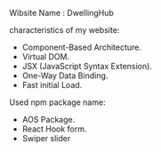 Wibsite Name : DwellingHub


characteristics of my website:
 * Component-Based Architecture.
 * Virtual DOM.
 * JSX (JavaScript Syntax Extension).
 * One-Way Data Binding.
 * Fast initial Load.

Used npm package name:
 * AOS Package.
 * React Hook form.
 *  Swiper slider